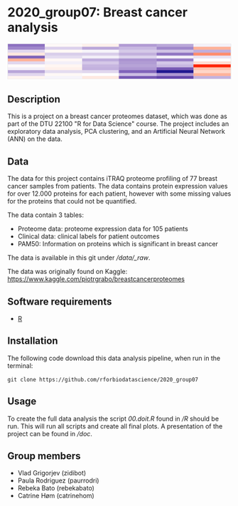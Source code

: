2020\_group07: Breast cancer analysis
====================

![](./doc/Rmd_sup/gitBanner.PNG)

Description
--------------------

This is a project on a breast cancer proteomes dataset, which was done as part of the DTU 22100 "R for Data Science" course. The project includes an exploratory data analysis, PCA clustering, and an Artificial Neural Network (ANN) on the data.


Data
--------------------
The data for this project contains iTRAQ proteome profiling of 77 breast cancer samples from patients. The data contains protein expression values for over 12.000 proteins for each patient, however with some missing values for the proteins that could not be quantified.

The data contain 3 tables: 
* Proteome data: proteome expression data for 105 patients
* Clinical data: clinical labels for patient outcomes 
* PAM50: Information on proteins which is significant in breast cancer

The data is available in this git under */data/\_raw*. 

The data was originally found on Kaggle:
<https://www.kaggle.com/piotrgrabo/breastcancerproteomes>


Software requirements
--------------------
- [R](https://cran.r-project.org/bin/windows/base/)


Installation
--------------------
The following code download this data analysis pipeline, when run in the terminal:

```
git clone https://github.com/rforbiodatascience/2020_group07
```

Usage
--------------------
To create the full data analysis the script *00.doit.R* found in */R* should be run. This will run all scripts and create all final plots. A presentation of the project can be found in */doc*.


Group members
--------------------

* Vlad Grigorjev (zidibot)
* Paula Rodriguez (paurrodri)  
* Rebeka Bato (rebekabato)
* Catrine Høm (catrinehom)
